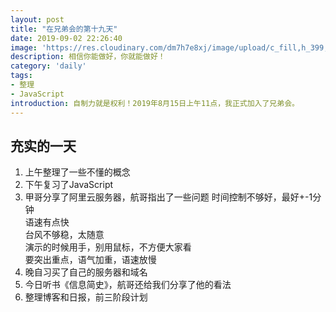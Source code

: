 ```yaml
---
layout: post
title: "在兄弟会的第十九天"
date: 2019-09-02 22:26:40
image: 'https://res.cloudinary.com/dm7h7e8xj/image/upload/c_fill,h_399,w_760/v1501268554/sunrise_ttb9nk.jpg'
description: 相信你能做好，你就能做好！
category: 'daily'
tags:
- 整理
- JavaScript
introduction: 自制力就是权利！2019年8月15日上午11点，我正式加入了兄弟会。
---
```


## 充实的一天
1. 上午整理了一些不懂的概念
2. 下午复习了JavaScript
3. 甲哥分享了阿里云服务器，航哥指出了一些问题
    时间控制不够好，最好+-1分钟  
    语速有点快  
    台风不够稳，太随意  
    演示的时候用手，别用鼠标，不方便大家看  
    要突出重点，语气加重，语速放慢  
4. 晚自习买了自己的服务器和域名
5. 今日听书《信息简史》，航哥还给我们分享了他的看法
6. 整理博客和日报，前三阶段计划



